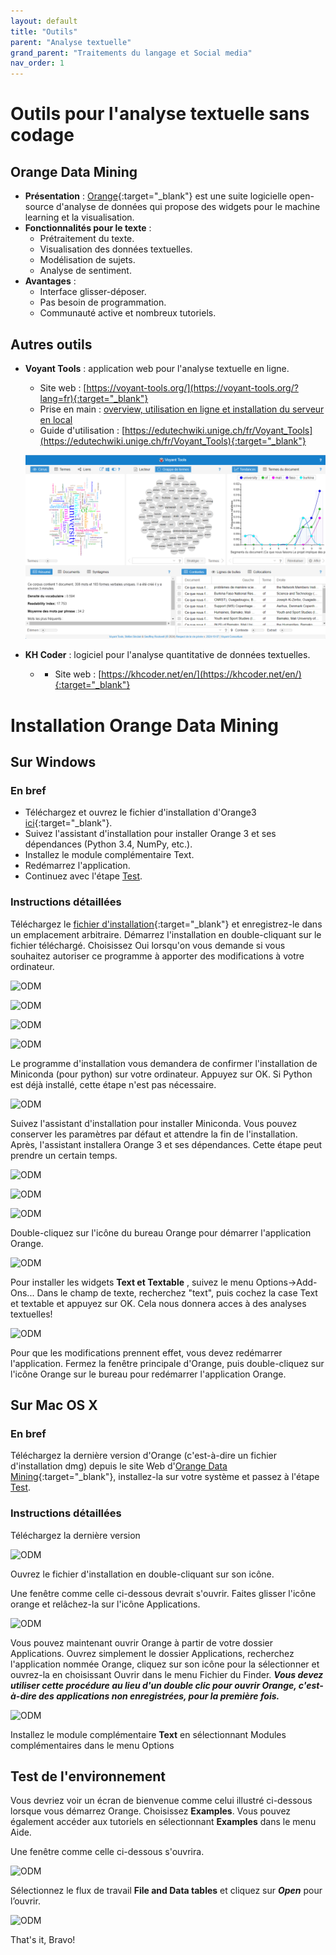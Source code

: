 ```yaml
---
layout: default
title: "Outils"
parent: "Analyse textuelle"
grand_parent: "Traitements du langage et Social media"
nav_order: 1
---
```


# Outils pour l'analyse textuelle sans codage

## Orange Data Mining

- **Présentation** : [Orange](https://orangedatamining.com/){:target="_blank"} est une suite logicielle open-source d'analyse de données qui propose des widgets pour le machine learning et la visualisation.
- **Fonctionnalités pour le texte** :
  - Prétraitement du texte.
  - Visualisation des données textuelles.
  - Modélisation de sujets.
  - Analyse de sentiment.
- **Avantages** :
  - Interface glisser-déposer.
  - Pas besoin de programmation.
  - Communauté active et nombreux tutoriels.

## Autres outils 

- **Voyant Tools** : application web pour l'analyse textuelle en ligne.
  - Site web : [https://voyant-tools.org/](https://voyant-tools.org/?lang=fr){:target="_blank"}
  - Prise en main : [overview, utilisation en ligne et installation du serveur en local](/workshop/module2-analyse-texte/section00-prise-en-main-voyant-tools/index.html)
  - Guide d'utilisation : [https://edutechwiki.unige.ch/fr/Voyant_Tools](https://edutechwiki.unige.ch/fr/Voyant_Tools){:target="_blank"}

  ![VT](../../assets/images/workshop/voyant-tool/vt1.png)
  
- **KH Coder** : logiciel pour l'analyse quantitative de données textuelles.
  -  - Site web : [https://khcoder.net/en/](https://khcoder.net/en/){:target="_blank"}

# Installation Orange Data Mining

## Sur Windows 

### En bref
- Téléchargez et ouvrez le fichier d'installation d'Orange3 [ici](https://orangedatamining.com/download/){:target="_blank"}.
- Suivez l'assistant d'installation pour installer Orange 3 et ses dépendances (Python 3.4, NumPy, etc.).
- Installez le module complémentaire Text.
- Redémarrez l'application.
- Continuez avec l'étape [Test](#test-de-lenvironnement).

### Instructions détaillées

Téléchargez le [fichier d'installation](https://orangedatamining.com/download/){:target="_blank"} et enregistrez-le dans un emplacement arbitraire. Démarrez l'installation en double-cliquant sur le fichier téléchargé. Choisissez Oui lorsqu'on vous demande si vous souhaitez autoriser ce programme à apporter des modifications à votre ordinateur.

![ODM](../../../assets/images/workshop/odm/odm1.png)

![ODM](../../../assets/images/workshop/odm/odm2.png)

![ODM](../../../assets/images/workshop/odm/odm3.png)

![ODM](../../../assets/images/workshop/odm/odm4.png)

Le programme d'installation vous demandera de confirmer l'installation de Miniconda (pour python) sur votre ordinateur. Appuyez sur OK. Si Python est déjà installé, cette étape n'est pas nécessaire.

![ODM](../../../assets/images/workshop/odm/odm5.png)

Suivez l'assistant d'installation pour installer Miniconda. Vous pouvez conserver les paramètres par défaut et attendre la fin de l'installation. Après, l'assistant installera Orange 3 et ses dépendances. Cette étape peut prendre un certain temps.

![ODM](../../../assets/images/workshop/odm/odm6.png)

![ODM](../../../assets/images/workshop/odm/odm7.png)

![ODM](../../../assets/images/workshop/odm/odm8.png)

Double-cliquez sur l'icône du bureau Orange pour démarrer l'application Orange.

![ODM](../../../assets/images/workshop/odm/odm9.png)

Pour installer les widgets **Text et Textable** , suivez le menu Options->Add-Ons... Dans le champ de texte, recherchez "text", puis cochez la case Text et textable et appuyez sur OK. Cela nous donnera acces à des analyses textuelles!

![ODM](../../../assets/images/workshop/odm/odm10.png)

Pour que les modifications prennent effet, vous devez redémarrer l'application. Fermez la fenêtre principale d'Orange, puis double-cliquez sur l'icône Orange sur le bureau pour redémarrer l'application Orange. 

## Sur Mac OS X

### En bref
Téléchargez la dernière version d'Orange (c'est-à-dire un fichier d'installation dmg) depuis le site Web d'[Orange Data Mining](https://orangedatamining.com/download/){:target="_blank"}, installez-la sur votre système et passez à l'étape [Test](#test-de-lenvironnement).

### Instructions détaillées

Téléchargez la dernière version 

![ODM](../../../assets/images/workshop/odm/odm-mac.png) 

Ouvrez le fichier d'installation en double-cliquant sur son icône.

Une fenêtre comme celle ci-dessous devrait s'ouvrir. Faites glisser l'icône orange et relâchez-la sur l'icône Applications.

![ODM](../../../assets/images/workshop/odm/odm-mac2.png) 

Vous pouvez maintenant ouvrir Orange à partir de votre dossier Applications. Ouvrez simplement le dossier Applications, recherchez l'application nommée Orange, cliquez sur son icône pour la sélectionner et ouvrez-la en choisissant Ouvrir dans le menu Fichier du Finder. ***Vous devez utiliser cette procédure au lieu d'un double clic pour ouvrir Orange, c'est-à-dire des applications non enregistrées, pour la première fois.***

![ODM](../../../assets/images/workshop/odm/odm-mac3.png) 

Installez le module complémentaire **Text** en sélectionnant Modules complémentaires dans le menu Options

## Test de l'environnement

Vous devriez voir un écran de bienvenue comme celui illustré ci-dessous lorsque vous démarrez Orange. Choisissez **Examples**. Vous pouvez également accéder aux tutoriels en sélectionnant **Examples** dans le menu Aide.

Une fenêtre comme celle ci-dessous s'ouvrira.

![ODM](../../../assets/images/workshop/odm/odm11.png)

Sélectionnez le flux de travail **File and Data tables** et cliquez sur ***Open*** pour l’ouvrir.

![ODM](../../../assets/images/workshop/odm/odm11.png)

That's it, Bravo!

